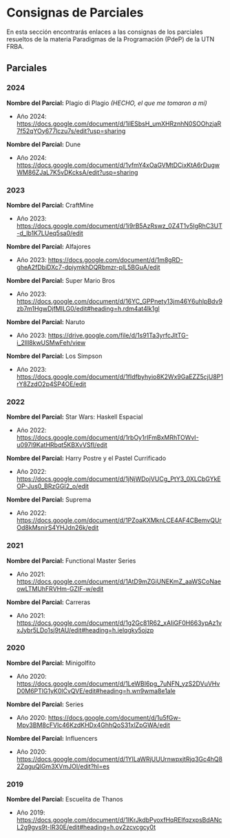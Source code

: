 # Consignas de Parciales
 
En esta sección encontrarás enlaces a las consignas de los parciales resueltos de la materia Paradigmas de la Programación (PdeP) de la UTN FRBA.

## Parciales

### 2024

**Nombre del Parcial:** Plagio di Plagio *(HECHO, el que me tomaron a mí)*
- Año 2024: https://docs.google.com/document/d/1ilESbsH_umXHRznhN0SOOhzjaR7f52qYOy677lczu7s/edit?usp=sharing

**Nombre del Parcial:** Dune
- Año 2024: https://docs.google.com/document/d/1vfmY4xOaGVMtDCixKtA6rDugwWM86ZJaL7K5vDKcksA/edit?usp=sharing

### 2023

**Nombre del Parcial:** CraftMine
- Año 2023: https://docs.google.com/document/d/1i9rB5AzRswz_0Z4T1v5IgRhC3UT-d_Ib1K7LUeq5sa0/edit

**Nombre del Parcial:** Alfajores
- Año 2023: https://docs.google.com/document/d/1m8gRD-gheA2fDbiDXc7-dpiymkhDQRbmzr-plL5BGuA/edit

**Nombre del Parcial:** Super Mario Bros
- Año 2023: https://docs.google.com/document/d/16YC_GPPnety13jm46Y6uhlpBdv9zb7m1HgwDjfMILG0/edit#heading=h.rdm4at4lk1gl

**Nombre del Parcial:** Naruto
- Año 2023: https://drive.google.com/file/d/1s91Ta3yrfcJltTG-i_2lll8kwUSMwFeh/view

**Nombre del Parcial:** Los Simpson
- Año 2023: https://docs.google.com/document/d/1fIdfbyhyio8K2Wx9GaEZZ5cjU8P1rY8ZzdO2p4SP4OE/edit

### 2022

**Nombre del Parcial:** Star Wars: Haskell Espacial
- Año 2022: https://docs.google.com/document/d/1rbOy1rIFmBxMRhTOWvI-u097l9KatHRbqt5KBXvVSfI/edit

**Nombre del Parcial:** Harry Postre y el Pastel Currificado
- Año 2022: https://docs.google.com/document/d/1jNjWDojVUCg_PtY3_0XLCbGYkEOP-Jus0_BRzGGI2_o/edit

**Nombre del Parcial:** Suprema
- Año 2022: https://docs.google.com/document/d/1PZoaKXMknLCE4AF4CBemvQUrOd8kMsnirS4YHJdn26k/edit

### 2021

**Nombre del Parcial:** Functional Master Series 
- Año 2021: https://docs.google.com/document/d/1AtD9mZGiUNEKmZ_aaWSCoNaeowLTMUhFRVHm-GZIF-w/edit

**Nombre del Parcial:** Carreras
- Año 2021: https://docs.google.com/document/d/1g2Gc81R62_xAIiGF0H663ypAz1vxJybr5LDo1sj9tAU/edit#heading=h.ielqgky5ojzp

### 2020

**Nombre del Parcial:** Minigolfito
- Año 2020: https://docs.google.com/document/d/1LeWBI6pg_7uNFN_yzS2DVuVHvD0M6PTlG1yK0lCvQVE/edit#heading=h.wn9wma8e1ale

**Nombre del Parcial:** Series
- Año 2020: https://docs.google.com/document/d/1u5fGw-Mpv3BM8cFVlc46KzdKHDx4GhhQoS31xlZpGWA/edit

**Nombre del Parcial:** Influencers
- Año 2020: https://docs.google.com/document/d/1YILaWRjUUUrnwpxjtRjq3Gc4hQ82ZqguQlGm3XVmJOI/edit?hl=es

### 2019

**Nombre del Parcial:** Escuelita de Thanos
- Año 2019: https://docs.google.com/document/d/1IKrJkdbPyoxfHqREIfqzxpsBdANcL2g9gvs9t-IR30E/edit#heading=h.ov2zcvcgcy0t
